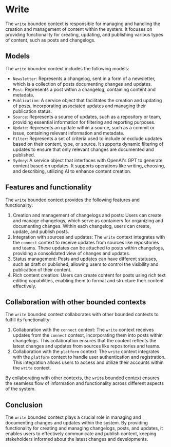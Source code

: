 # Write

The `write` bounded context is responsible for managing and handling the creation and management of content within the system. It focuses on providing functionality for creating, updating, and publishing various types of content, such as posts and changelogs.

## Models

The `write` bounded context includes the following models:

* `Newsletter`: Represents a changelog, sent in a form of a newsletter, which is a collection of posts documenting changes and updates.
* `Post`: Represents a post within a changelog, containing content and metadata.
* `Publication`: A service object that facilitates the creation and updating of posts, incorporating associated updates and managing their publication status.
* `Source`: Represents a source of updates, such as a repository or team, providing essential information for filtering and reporting purposes.
* `Update`: Represents an update within a source, such as a commit or issue, containing relevant information and metadata.
* `Filter`: Represents a set of criteria used to include or exclude updates based on their content, type, or source. It supports dynamic filtering of updates to ensure that only relevant changes are documented and published.
* `Sydney`: A service object that interfaces with OpenAI's GPT to generate content based on updates. It supports operations like writing, choosing, and describing, utilizing AI to enhance content creation.


## Features and functionality

The `write` bounded context provides the following features and functionality:

1. Creation and management of changelogs and posts: Users can create and manage changelogs, which serve as containers for organizing and documenting changes. Within each changelog, users can create, update, and publish posts.
2. Integration with sources and updates: The `write` context integrates with the `connect` context to receive updates from sources like repositories and teams. These updates can be attached to posts within changelogs, providing a consolidated view of changes and updates.
3. Status management: Posts and updates can have different statuses, such as draft or published, allowing users to control the visibility and publication of their content.
4. Rich content creation: Users can create content for posts using rich text editing capabilities, enabling them to format and structure their content effectively.

## Collaboration with other bounded contexts

The `write` bounded context collaborates with other bounded contexts to fulfill its functionality:

1. Collaboration with the `connect` context: The `write` context receives updates from the `connect` context, incorporating them into posts within changelogs. This collaboration ensures that the content reflects the latest changes and updates from sources like repositories and teams.
2. Collaboration with the `platform` context: The `write` context integrates with the `platform` context to handle user authentication and registration. This integration allows users to access and utilize their accounts within the `write` context.

By collaborating with other contexts, the `write` bounded context ensures the seamless flow of information and functionality across different aspects of the system.

## Conclusion

The `write` bounded context plays a crucial role in managing and documenting changes and updates within the system. By providing functionality for creating and managing changelogs, posts, and updates, it enables users to effectively communicate and publish content, keeping stakeholders informed about the latest changes and developments.
